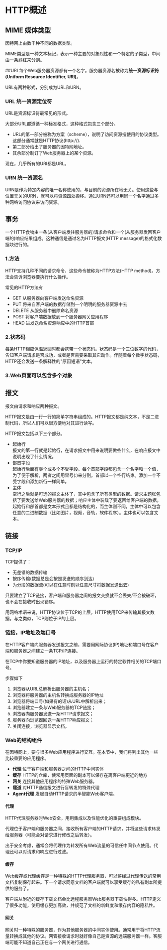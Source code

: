 # HTTP概述

## MIME 媒体类型

因特网上由数千种不同的数据类型。

MIME类型是一种文本标记，表示一种主要的对象烈性和一个特定的子类型，中间由一条斜杠来分割。

##URI 
每个Web服务器资源都有一个名字。服务器资源名被称为**统一资源标识符(Uniform Resource Identifier, URI)**。

URL有两种形式，分别成为URL和URN。

### URL 统一资源定位符

URL是资源标识符最常见的形式。

大部分URL都遵循一种标准格式，这种格式包含三个部分。

* URL的第一部分被称为方案（scheme），说明了访问资源搜使用的协议类型。这部分通常就是HTTP协议(http://).
* 第二部分给出了服务器的因特网地址。
* 其余部分制订了Web服务器上的某个资源。

现在，几乎所有的URI都是URL。

### URN 统一资源名

URN是作为特定内容的唯一名称使用的，与目前的资源所在地无关。使用这些与位置无关的URN，就可以将资源四处搬移。通过URN还可以用同一个名字通过多种网络访问协议来访问资源。

## 事务

一个HTTP食物由一条(从客户端发往服务器的)请求命令和一个(从服务器发回客户端的)响应结果组成。这种通信是通过名为HTTP报文(HTTP message)的格式化数据块进行的。

### 1.方法

HTTP支持几种不同的请求命令，这些命令被称为HTTP方法(HTTP method)。方法会告诉浏览器要执行什么操作。

常见的HTTP方法有

* GET 从服务器向客户端发送命名资源
* PUT 将来自客户端的数据存储到一个明明的服务器资源中去
* DELETE 从服务器中删除命名资源
* POST 将客户端数据放到一个服务器网关应用程序
* HEAD 进发送命名资源响应中的HTTP首部

### 2.状态码

每条HTTP相应保温返回时都会携带一个状态码。状态码是一个三位数字的代码，告知客户端请求是否成功，或者是否需要采取其它动作。伴随着每个数字状态码，HTTP还会发送一条解释性的"原因短语"文本。

### 3.Web页面可以包含多个对象


## 报文

报文由请求和响应两种报文。

HTTP报文是由一行一行的简单字符串组成的。HTTP报文都是纯文本，不是二进制代码，所以人们可以很方便地对其进行读写。


HTTP报文包括以下三个部分。

* 起始行<br>
 报文的第一行就是起始行，在请求报文中用来说明要做些什么，在响应报文中说明出现了什么情况。
* 部首字段<br>
 起始行后面有零个或多个不受字段。每个首部字段都包含一个名字和一个值，为了便于解析，两者之间用冒号(:)来分割。首部以一个空行结束。添加一个不受字段和添加新行一样简单。
* 主体<br>
 空行之后就是可选的报文主体了，其中包含了所有类型的数据。请求主题张包括了要发送给Web服务器的数据；响应主体中装载了要返回给客户端的数据。起始行和部首都是文本形式且都是结构化的，而主体则不同，主体中可以包含任意的二进制数据（比如图片，视频，音轨，软件程序）。主体也可以包含文本。


## 链接

### TCP/IP	

TCP提供了：

* 无差错的数据传输
* 按序传输(数据总是会按照发送的顺序到达)
* 为分段的数据流(可以在任意时刻以任意尺寸将数据发送出去)

只要建立了TCP链接，客户端和服务器之间的报文交换就不会丢失/不会被破环，也不会在接收时出现错序。

用网络术语来说，HTTP协议位于TCP的上层。HTTP使用TCP来传输其报文数据。与之类似，TCP则位于IP的上层。


### 链接，IP地址及端口号

在HTTP客户端向服务器发送报文之前，需要用网际协议(IP)地址和端口号在客户端和服务器之间建立一条TCP/IP连接。



在TCP中你要知道服务器的IP地址，以及服务器上运行的特定软件相关的TCP端口号。


步骤如下

1. 浏览器从URL总解析出服务器的主机名；
2. 浏览器将服务器的主机名转换成服务器的IP地址
3. 浏览器将端口号(如果有的话)从URL中解析出来；
4. 浏览器建立一条与Web服务器的TCP链接；
5. 浏览器向服务器发送一条HTTP请求报文；
6. 服务器向浏览器回送一条HTTP响应报文；
7. 关闭连接，浏览器显示文档。


### Web的结构组件

在因特网上，要与很多Web应用程序进行交互。在本节中，我们将列出其他一些比较重要的应用程序。

* **代理** 位于客户端和服务器之间的HTTP中间实体
* **缓存** HTTP的仓库，使常用页面的副本可以保存在离客户端更近的地方
* **网关** 连接其他应用程序的特殊Web服务器。
* **隧道** 对HTTP通信报文进行盲转发的特殊代理
* **Agent代理** 发起自动HTTP请求的半智能Web客户端。

#### 代理

HTTP代理服务器时Web安全，用用集成以及性能优化的重要组成模块。

代理位于客户端和服务器之间，接收所有客户端的HTTP请求，并将这些请求转发给服务器（可能会对请求进行修改之后转发）。

出于安全考虑，通常会将代理作为转发所有Web流量的可信任中间节点使用。代理还可以对请求和响应进行过滤。


#### 缓存

Web缓存或代理缓存是一种特殊的HTTP代理服务器，可以蒋经过代理传送的常用文档复制保存起来。下一个请求同意文档的客户端就可以享受缓存的私有副本所提供的服务了。

客户端从附近的缓存下载文档会比远程服务器Web服务器下载快得多。HTTP定义了很多功能，使用缓存更加高效，并规范了文档的新鲜度和缓存内容的隐私性。


#### 网关

网关时一种特殊的服务器，作为其他服务器的中间实体使用。通常用于将HTTP流量转换成其他的协议。网管接收请求时就好像自己是资源的远端服务器一样。客服端可能不知道自己正在与一个网关进行通信。










